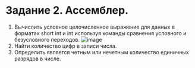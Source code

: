 # Задание 2. Ассемблер.

1.	 Вычислить условное целочисленное выражение для данных в форматах short int и int используя команды сравнения условного и безусловного переходов.
![image](https://cloud.githubusercontent.com/assets/3756800/25818875/b99924aa-3434-11e7-88b9-8dadf0879564.png)
2.	Найти количество цифр в записи числа.
3.	Определить является четным или нечетным количество единичных разрядов в числе.
